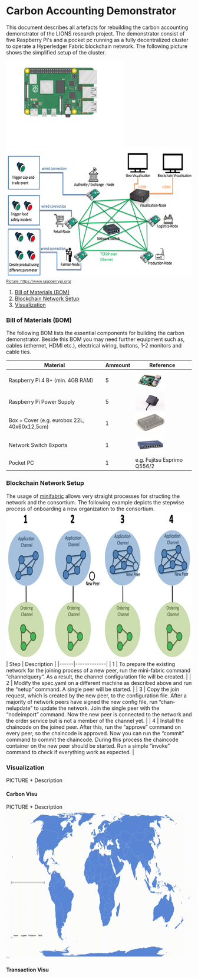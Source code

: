 # Carbon Accounting Demonstrator 

This document describes all artefacts for rebuilding the carbon accounting demonstrator of the LIONS research project. The demonstrator consist of five Raspberry Pi's and a pocket pc running as a fully decentralized cluster to operate a Hyperledger Fabric blockchain network. The following picture shows the simplified setup of the cluster.


<a href="https://www.raspberrypi.com/products/raspberry-pi-4-model-b/"> <img src="./pictures/pi-plug-in.gif" width="320" height="230"/><img src="./pictures/cluster.png" width="650" height="350"/></br><font size="1">Picture: https://www.raspberrypi.org/ </font>


1. [Bill of Materials (BOM)](#bill-of-materials)
3. [Blockchain Network Setup](#blockchain-network-setup)
4. [Visualization](#visualization)

### Bill of Materials (BOM)
The following BOM lists the essential components for building the carbon demonstrator. Beside this BOM you may need further equipment such as, cables (ethernet, HDMI etc.), electrical wiring, buttons, 1-2 monitors and cable ties.

| Material                                     | Ammount | Reference                                                                                                                                       |
|----------------------------------------------|---------|-------------------------------------------------------------------------------------------------------------------------------------------------|
| Raspberry Pi 4 B+ (min. 4GB RAM)             | 5       | <a href="https://www.raspberrypi.com/products/raspberry-pi-4-model-b/"> <img src="./pictures/pi.jpeg" width="80" height="50"/> </a>           |
| Raspberry Pi Power Supply                    | 5       | <a href="https://www.raspberrypi.com/products/type-c-power-supply/"> <img src="./pictures/power.jpeg" width="80" height="50"/> </a>           |
| Box + Cover (e.g. eurobox 22L; 40x60x12,5cm) | 1       | <a href="https://www.surplus-systems.de/produkte/euronormboxen/"> <img src="./pictures/box.png" width="80" height="50"/> </a>                 |
| Network Switch 8xports                       | 1       | <a href="https://www.netgear.com/de/business/wired/switches/unmanaged/gs108/"> <img src="./pictures/switch.png" width="80" height="50"/> </a> |
| Pocket PC                                    | 1       | e.g. Fujitsu Esprimo Q556/2                                                                                                                     |

### Blockchain Network Setup
The usage of [minifabric](https://github.com/hyperledger-labs/minifabric) allows very straight processes for structing the network and the consortium. The following example depicts the stepwise process of onboarding a new organization to the consortium.</br>
<img src="./pictures/nodes.png" width="800" height="400"/></br>
| Step | Description |
|------|-------------|
| 1    | To prepare the existing network for the joining process of a new peer, run the mini-fabric command “channelquery”. As a result, the channel configuration file will be created.            |
| 2    | Modify the spec.yaml on a different machine as described above and run the “netup” command. A single peer will be started.            |
| 3    | Copy the join request, which is created by the new peer, to the configuration file. After a majority of network peers have signed the new config file, run “chan-nelupdate” to update the network. Join the single peer with the “nodeimport” command. Now the new peer is connected to the network and the order service but is not a member of the channel yet.            |
| 4    | Install the chaincode on the joined peer. After this, run the “approve” command on every peer, so the chaincode is approved. Now you can run the “commit” command to commit the chaincode. During this process the chaincode container on the new peer should be started. Run a simple “invoke” command to check if everything work as expected.            |

### Visualization
PICTURE + Description 
#### Carbon Visu
PICTURE + Description 
<img src="./pictures/carbon_visu.gif" width="800" height="400"/></br>
#### Transaction Visu

